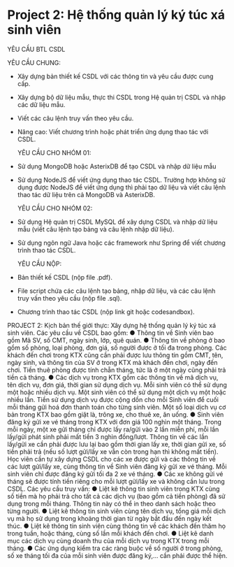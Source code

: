 # Project 2: Hệ thống quản lý ký túc xá sinh viên

YÊU CẦU BTL CSDL

YÊU CẦU CHUNG:

-   Xây dựng bản thiết kế CSDL với các thông tin và yêu cầu được cung cấp.
-   Xây dựng bộ dữ liệu mẫu, thực thi CSDL trong Hệ quản trị CSDL và nhập các dữ liệu mẫu.
-   Viết các câu lệnh truy vấn theo yêu cầu.
-   Nâng cao: Viết chương trình hoặc phát triển ứng dụng thao tác với CSDL.

    YÊU CẦU CHO NHÓM 01:

-   Sử dụng MongoDB hoặc AsterixDB để tạo CSDL và nhập dữ liệu mẫu
-   Sử dụng NodeJS để viết ứng dụng thao tác CSDL. Trường hợp không sử dụng được NodeJS để viết ứng dụng thì phải tạo dữ liệu và viết câu lệnh thao tác dữ liệu trên cả MongoDB và AsterixDB.

    YÊU CẦU CHO NHÓM 02:

-   Sử dụng Hệ quản trị CSDL MySQL để xây dựng CSDL và nhập dữ liệu mẫu (viết câu lệnh tạo bảng và câu lệnh nhập dữ liệu).
-   Sử dụng ngôn ngữ Java hoặc các framework như Spring để viết chương trình thao tác CSDL.

    YÊU CẦU NỘP:

-   Bản thiết kế CSDL (nộp file .pdf).
-   File script chứa các câu lệnh tạo bảng, nhập dữ liệu, và các câu lệnh truy vấn theo yêu cầu (nộp file .sql).
-   Chương trình thao tác CSDL (nộp link git hoặc codesandbox).

PROJECT 2:
Kịch bản thế giới thực: Xây dựng hệ thống quản lý ký túc xá sinh viên.
Các yêu cầu về CSDL bao gồm:
● Thông tin về Sinh viên bao gồm Mã SV, số CMT, ngày sinh, lớp, quê quán.
● Thông tin về phòng ở bao gồm số phòng, loại phòng, đơn giá, số người được ở tối đa trong phòng. Các khách đến chơi trong KTX cũng cần phải được lưu thông tin gồm CMT, tên, ngày sinh, và thông tin của SV ở trong KTX mà khách đến chơi, ngày đến chơi. Tiền thuê phòng được tính chẵn tháng, tức là ở một ngày cũng phải trả tiền cả tháng.
● Các dịch vụ trong KTX gồm các thông tin về mã dịch vụ, tên dịch vụ, đơn giá, thời gian sử dụng dịch vụ. Mỗi sinh viên có thể sử dụng một hoặc nhiều dịch vụ. Một sinh viên có thể sử dụng một dịch vụ một hoặc nhiều lần. Tiền sử dụng dịch vụ được cộng dồn cho mỗi Sinh viên để cuối mỗi tháng gửi hoá đơn thanh toán cho từng sinh viên. Một số loại dịch vụ cơ bản trong KTX bao gồm giặt là, trông xe, cho thuê xe, ăn uống.
● Sinh viên đăng ký gửi xe vé tháng trong KTX với đơn giá 100 nghìn một tháng. Trong mỗi ngày, một xe gửi tháng chỉ được lấy ra/gửi vào 2 lần miễn phí, mỗi lần lấy/gửi phát sinh phải mất tiền 3 nghìn đồng/lượt. Thông tin về các lần lấy/gửi xe cần phải được lưu lại bao gồm thời gian lấy xe, thời gian gửi xe, số tiền phải trả (nếu số lượt gửi/lấy xe vẫn còn trong hạn thì không mất tiền). Học viên cần tự xây dựng CSDL cho các xe được gửi và các thông tin về các lượt gửi/lấy xe, cùng thông tin về Sinh viên đăng ký gửi xe vé tháng. Mỗi sinh viên chỉ được đăng ký gửi tối đa 2 xe vé tháng.
● Các xe không gửi vé tháng sẽ được tính tiền riêng cho mỗi lượt gửi/lấy xe và không cần lưu trong CSDL.
Các yêu cầu truy vấn:
● Liệt kê thông tin sinh viên trong KTX cùng số tiền mà họ phải trả cho tất cả các dịch vụ (bao gồm cả tiền phòng) đã sử dụng trong mỗi tháng. Thông tin này có thể in theo danh sách hoặc theo từng người.
● Liệt kê thông tin sinh viên cùng tên dịch vụ, tổng giá mỗi dịch vụ mà họ sử dụng trong khoảng thời gian từ ngày bắt đầu đến ngày kết thúc.
● Liệt kê thông tin sinh viên cùng thông tin về các khách đến thăm họ trong tuần, hoặc tháng, cùng số lần mỗi khách đến chơi.
● Liệt kê danh mục các dịch vụ cùng doanh thu của mỗi dịch vụ trong KTX trong mỗi tháng.
● Các ứng dụng kiểm tra các ràng buộc về số người ở trong phòng, số xe tháng tối đa của mỗi sinh viên được đăng ký,… cần phải được thể hiện.
